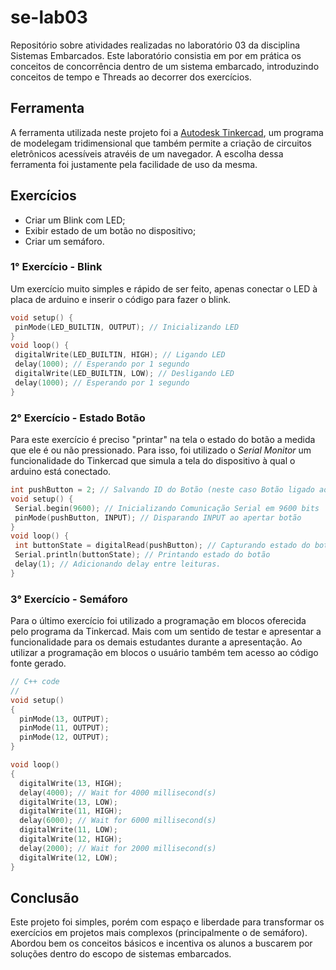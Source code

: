 # se-lab03
Repositório sobre atividades realizadas no laboratório 03 da disciplina Sistemas Embarcados. 
Este laboratório consistia em por em prática os conceitos de concorrência dentro de um sistema embarcado, introduzindo conceitos de tempo e Threads ao decorrer dos exercícios.

## Ferramenta
A ferramenta utilizada neste projeto foi a [Autodesk Tinkercad](https://www.tinkercad.com/), um programa de modelegam tridimensional que também permite a criação de circuitos eletrônicos acessíveis atravéis de um navegador. A escolha dessa ferramenta foi justamente pela facilidade de uso da mesma.

## Exercícios

- Criar um Blink com LED;
- Exibir estado de um botão no dispositivo;
- Criar um semáforo.

### 1° Exercício - Blink

Um exercício muito simples e rápido de ser feito, apenas conectar o LED à placa de arduino e inserir o código para fazer o blink.
```c++
void setup() {
 pinMode(LED_BUILTIN, OUTPUT); // Inicializando LED
}
void loop() {
 digitalWrite(LED_BUILTIN, HIGH); // Ligando LED
 delay(1000); // Esperando por 1 segundo
 digitalWrite(LED_BUILTIN, LOW); // Desligando LED
 delay(1000); // Esperando por 1 segundo
}
```

### 2° Exercício - Estado Botão

Para este exercício é preciso "printar" na tela o estado do botão a medida que ele é ou não pressionado. Para isso, foi utilizado o *Serial Monitor* um funcionalidade do Tinkercad que simula a tela do dispositivo à qual o arduino está conectado.
```c++
int pushButton = 2; // Salvando ID do Botão (neste caso Botão ligado ao pin 2)
void setup() {
 Serial.begin(9600); // Inicializando Comunicação Serial em 9600 bits
 pinMode(pushButton, INPUT); // Disparando INPUT ao apertar botão
}
void loop() {
 int buttonState = digitalRead(pushButton); // Capturando estado do botão
 Serial.println(buttonState); // Printando estado do botão
 delay(1); // Adicionando delay entre leituras.
}
```

### 3° Exercício - Semáforo

Para o último exercício foi utilizado a programação em blocos oferecida pelo programa da Tinkercad. Mais com um sentido de testar e apresentar a funcionalidade para os demais estudantes durante a apresentação. Ao utilizar a programação em blocos o usuário também tem acesso ao código fonte gerado.
```c++
// C++ code
//
void setup()
{
  pinMode(13, OUTPUT);
  pinMode(11, OUTPUT);
  pinMode(12, OUTPUT);
}

void loop()
{
  digitalWrite(13, HIGH);
  delay(4000); // Wait for 4000 millisecond(s)
  digitalWrite(13, LOW);
  digitalWrite(11, HIGH);
  delay(6000); // Wait for 6000 millisecond(s)
  digitalWrite(11, LOW);
  digitalWrite(12, HIGH);
  delay(2000); // Wait for 2000 millisecond(s)
  digitalWrite(12, LOW);
}
```

## Conclusão

Este projeto foi simples, porém com espaço e liberdade para transformar os exercícios em projetos mais complexos (principalmente o de semáforo). Abordou bem os conceitos básicos e incentiva os alunos a buscarem por soluções dentro do escopo de sistemas embarcados.
